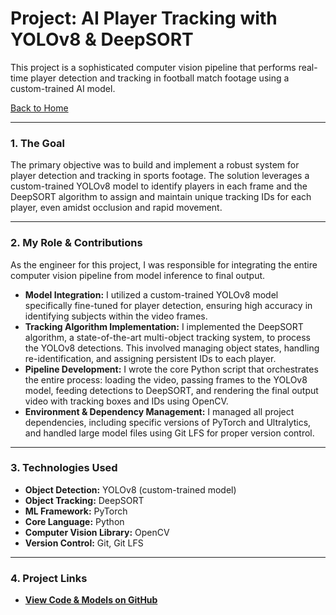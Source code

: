 # Project: AI Player Tracking with YOLOv8 & DeepSORT

This project is a sophisticated computer vision pipeline that performs real-time player detection and tracking in football match footage using a custom-trained AI model.

[Back to Home](./index.md)

---

### 1. The Goal
The primary objective was to build and implement a robust system for player detection and tracking in sports footage. The solution leverages a custom-trained YOLOv8 model to identify players in each frame and the DeepSORT algorithm to assign and maintain unique tracking IDs for each player, even amidst occlusion and rapid movement.

---

### 2. My Role & Contributions
As the engineer for this project, I was responsible for integrating the entire computer vision pipeline from model inference to final output.

* **Model Integration:** I utilized a custom-trained YOLOv8 model specifically fine-tuned for player detection, ensuring high accuracy in identifying subjects within the video frames.
* **Tracking Algorithm Implementation:** I implemented the DeepSORT algorithm, a state-of-the-art multi-object tracking system, to process the YOLOv8 detections. This involved managing object states, handling re-identification, and assigning persistent IDs to each player.
* **Pipeline Development:** I wrote the core Python script that orchestrates the entire process: loading the video, passing frames to the YOLOv8 model, feeding detections to DeepSORT, and rendering the final output video with tracking boxes and IDs using OpenCV.
* **Environment & Dependency Management:** I managed all project dependencies, including specific versions of PyTorch and Ultralytics, and handled large model files using Git LFS for proper version control.

---

### 3. Technologies Used
* **Object Detection:** YOLOv8 (custom-trained model)
* **Object Tracking:** DeepSORT
* **ML Framework:** PyTorch
* **Core Language:** Python
* **Computer Vision Library:** OpenCV
* **Version Control:** Git, Git LFS

---

### 4. Project Links
* **[View Code & Models on GitHub](https://github.com/githubabhay2003/Player-Tracking)**
